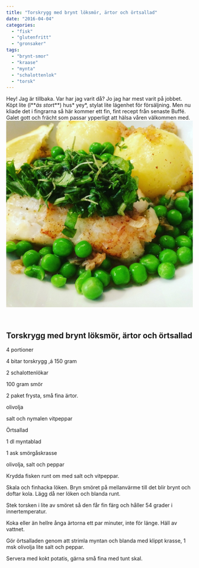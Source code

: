```yaml
---
title: "Torskrygg med brynt löksmör, ärtor och örtsallad"
date: "2016-04-04"
categories: 
  - "fisk"
  - "glutenfritt"
  - "gronsaker"
tags: 
  - "brynt-smor"
  - "kraase"
  - "mynta"
  - "schalottenlok"
  - "torsk"
---
```


Hey! Jag är tillbaka. Var har jag varit då? Jo jag har mest varit på jobbet. Köpt lite (l**_äs stort_**) hus\* yey\*, stylat lite lägenhet för försäljning. Men nu kliade det i fingrarna så här kommer ett fin, fint recept från senaste Buffé. Galet gott och frächt som passar ypperligt att hälsa våren välkommen med. ![IMG_1253](/static/img/IMG_1253-1020x1020.jpg)

 

## Torskrygg med brynt löksmör, ärtor och örtsallad

4 portioner

4 bitar torskrygg ,á 150 gram

2 schalottenlökar

100 gram smör

2 paket frysta, små fina ärtor.

olivolja

salt och nymalen vitpeppar

Örtsallad

1 dl myntablad

1 ask smörgåskrasse

olivolja, salt och peppar

Krydda fisken runt om med salt och vitpeppar.

Skala och finhacka löken. Bryn smöret på mellanvärme till det blir brynt och doftar kola. Lägg då ner löken och blanda runt.

Stek torsken i lite av smöret så den får fin färg och håller 54 grader i innertemperatur.

Koka eller än hellre ånga ärtorna ett par minuter, inte för länge. Häll av vattnet.

Gör örtsalladen genom att strimla myntan och blanda med klippt krasse, 1 msk olivolja lite salt och peppar.

Servera med kokt potatis, gärna små fina med tunt skal.
